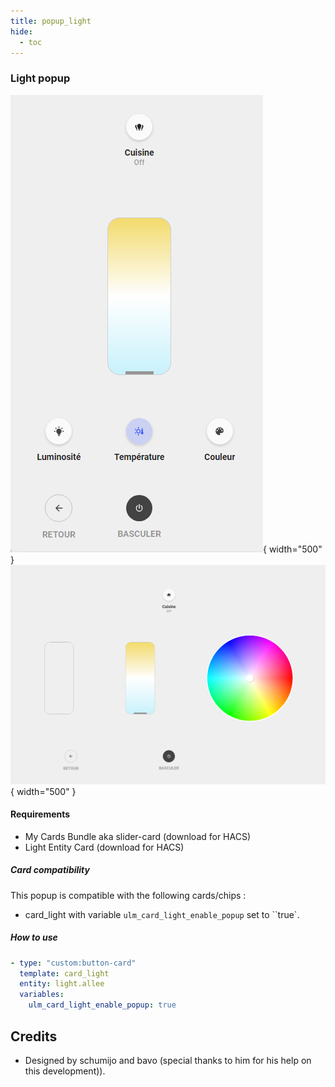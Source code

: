 ```yaml
---
title: popup_light
hide:
  - toc
---
```

<!-- markdownlint-disable MD046 -->

### Light popup

![Phone](../../assets/img/popup_light_phone.png){ width="500" }
![Tablet](../../assets/img/popup_light_tablet.png){ width="500" }

#### Requirements

- My Cards Bundle aka slider-card (download for HACS)
- Light Entity Card (download for HACS)

##### Card compatibility

This popup is compatible with the following cards/chips :

- card_light with variable `ulm_card_light_enable_popup` set to ``true`.

##### How to use

```yaml
- type: "custom:button-card"
  template: card_light
  entity: light.allee
  variables:
    ulm_card_light_enable_popup: true
```

## Credits

- Designed by schumijo and bavo (special thanks to him for his help on this development)).